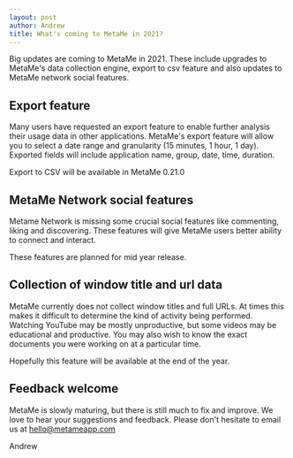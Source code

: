 ```yaml
---
layout: post
author: Andrew
title: What's coming to MetaMe in 2021?
---
```


Big updates are coming to MetaMe in 2021. These include upgrades to MetaMe's data collection engine, export to csv feature and also updates to MetaMe network social features.

## Export feature
Many users have requested an export feature to enable further analysis their usage data in other applications. MetaMe's export feature will allow you to select a date range and granularity (15 minutes, 1 hour, 1 day). Exported fields will include application name, group, date, time, duration.

Export to CSV will be available in MetaMe 0.21.0

## MetaMe Network social features
Metame Network is missing some crucial social features like commenting, liking and discovering. These features will give MetaMe users better ability to connect and interact.

These features are planned for mid year release.

## Collection of window title and url data
MetaMe currently does not collect window titles and full URLs. At times this makes it difficult to determine the kind of activity being performed. Watching YouTube may be mostly unproductive, but some videos may be educational and productive. You may also wish to know the exact documents you were working on at a particular time.

Hopefully this feature will be available at the end of the year.

## Feedback welcome
MetaMe is slowly maturing, but there is still much to fix and improve. We love to hear your suggestions and feedback. Please don't hesitate to email us at hello@metameapp.com

Andrew